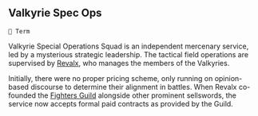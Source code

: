 ## Valkyrie Spec Ops

`📑 Term`

Valkyrie Special Operations Squad is an independent mercenary service, led by a mysterious strategic leadership. The tactical field operations are supervised by [Revalx](<https://zeithalt.github.io/r/revalx.html>), who manages the members of the Valkyries.

Initially, there were no proper pricing scheme, only running on opinion-based discourse to determine their alignment in battles. When Revalx co-founded the [Fighters Guild](<https://zeithalt.github.io/r/fighters_guild.html>) alongside other  prominent sellswords, the service now accepts formal paid contracts as provided by the Guild.

